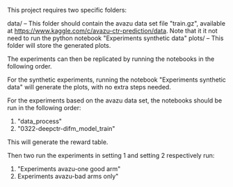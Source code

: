 This project requires two specific folders:

data/ – This folder should contain the avazu data set file "train.gz", available at https://www.kaggle.com/c/avazu-ctr-prediction/data. Note that it it not need to run the python notebook "Experiments synthetic data"
plots/ – This folder will store the generated plots.

The experiments can then be replicated by running the notebooks in the following order.

For the synthetic experiments, running the notebook "Experiments synthetic data" will generate the plots, with no extra steps needed.

For the experiments based on the avazu data set, the notebooks should be run in the following order:
1. "data_process"
2. "0322-deepctr-difm_model_train"

This will generate the reward table.

Then two run the experiments in setting 1 and setting 2 respectively run:
1. "Experiments avazu-one good arm"
2. Experiments avazu-bad arms only"
